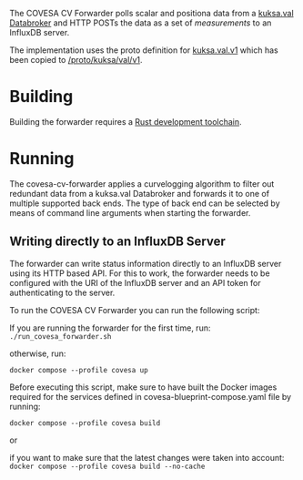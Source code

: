 <!--
SPDX-FileCopyrightText: 2023 Contributors to the Eclipse Foundation

See the NOTICE file(s) distributed with this work for additional
information regarding copyright ownership.

Licensed under the Apache License, Version 2.0 (the "License");
you may not use this file except in compliance with the License.
You may obtain a copy of the License at

     http://www.apache.org/licenses/LICENSE-2.0

Unless required by applicable law or agreed to in writing, software
distributed under the License is distributed on an "AS IS" BASIS,
WITHOUT WARRANTIES OR CONDITIONS OF ANY KIND, either express or implied.
See the License for the specific language governing permissions and
limitations under the License.

SPDX-License-Identifier: Apache-2.0
-->
The COVESA CV Forwarder polls scalar and positiona data from a [kuksa.val Databroker](https://github.com/eclipse/kuksa.val/tree/master/kuksa_databroker)
and HTTP POSTs the data as a set of *measurements* to an InfluxDB server.

The implementation uses the proto definition for [kuksa.val.v1](https://github.com/eclipse/kuksa.val/tree/master/proto/kuksa/val/v1)
which has been copied to [/proto/kuksa/val/v1](/proto/kuksa/val/v1/).

# Building

Building the forwarder requires a [Rust development toolchain](https://rustup.rs/).

# Running

The covesa-cv-forwarder applies a curvelogging algorithm to filter out redundant data from a kuksa.val Databroker and forwards it to one of multiple supported back ends. The type of back end can be selected by means of command line arguments when starting the forwarder.

## Writing directly to an InfluxDB Server

The forwarder can write status information directly to an InfluxDB server using its HTTP based API.
For this to work, the forwarder needs to be configured with the URI of the InfluxDB server and an API token for authenticating to the server.

To run the COVESA CV Forwarder you can run the following script:

If you are running the forwarder for the first time, run:
`./run_covesa_forwarder.sh`

otherwise, run:

`docker compose --profile covesa up`

Before executing this script, make sure to have built the Docker images required for the services defined in covesa-blueprint-compose.yaml file by running:

`docker compose --profile covesa build`

or 

if you want to make sure that the latest changes were taken into account:
`docker compose --profile covesa build --no-cache`


